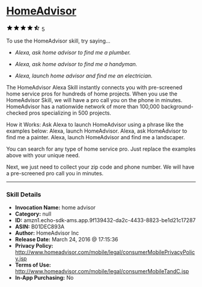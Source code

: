 # [HomeAdvisor](http://alexa.amazon.com/#skills/amzn1.echo-sdk-ams.app.9f139432-da2c-4433-8823-be1d21c17287)
![4.6 stars](../../images/ic_star_black_18dp_1x.png)![4.6 stars](../../images/ic_star_black_18dp_1x.png)![4.6 stars](../../images/ic_star_black_18dp_1x.png)![4.6 stars](../../images/ic_star_black_18dp_1x.png)![4.6 stars](../../images/ic_star_half_black_18dp_1x.png) 5

To use the HomeAdvisor skill, try saying...

* *Alexa, ask home advisor to find me a plumber.*

* *Alexa, ask home advisor to find me a handyman.*

* *Alexa, launch home advisor and find me an electrician.*

The HomeAdvisor Alexa Skill instantly connects you with pre-screened home service pros for hundreds of home projects. When you use the HomeAdvisor Skill, we will have a pro call you on the phone in minutes. HomeAdvisor has a nationwide network of more than 100,000 background-checked pros specializing in 500 projects.

How it Works:
Ask Alexa to launch HomeAdvisor using a phrase like the examples below:
Alexa, launch HomeAdvisor.
Alexa, ask HomeAdvisor to find me a painter. 
Alexa, launch HomeAdvisor and find me a landscaper.

You can search for any type of home service pro. Just replace the examples above with your unique need.

Next, we just need to collect your zip code and phone number. We will have a pre-screened pro call you in minutes.

***

### Skill Details

* **Invocation Name:** home advisor
* **Category:** null
* **ID:** amzn1.echo-sdk-ams.app.9f139432-da2c-4433-8823-be1d21c17287
* **ASIN:** B01DEC893A
* **Author:** HomeAdvisor Inc
* **Release Date:** March 24, 2016 @ 17:15:36
* **Privacy Policy:** http://www.homeadvisor.com/mobile/legal/consumerMobilePrivacyPolicy.jsp
* **Terms of Use:** http://www.homeadvisor.com/mobile/legal/consumerMobileTandC.jsp
* **In-App Purchasing:** No
